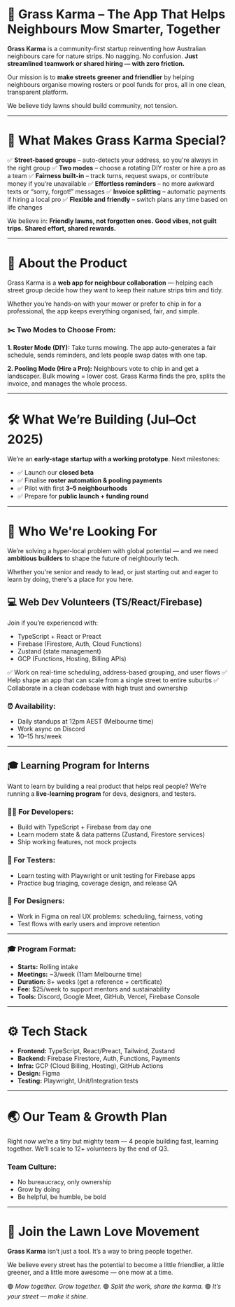 # 🌱 Grass Karma – The App That Helps Neighbours Mow Smarter, Together

**Grass Karma** is a community-first startup reinventing how Australian neighbours care for nature strips.
No nagging. No confusion. **Just streamlined teamwork or shared hiring — with zero friction.**

Our mission is to **make streets greener and friendlier** by helping neighbours organise mowing rosters or pool funds for pros, all in one clean, transparent platform.

We believe tidy lawns should build community, not tension.

---

# 🚜 What Makes Grass Karma Special?

✅ **Street-based groups** – auto-detects your address, so you're always in the right group
✅ **Two modes** – choose a rotating DIY roster or hire a pro as a team
✅ **Fairness built-in** – track turns, request swaps, or contribute money if you’re unavailable
✅ **Effortless reminders** – no more awkward texts or “sorry, forgot!” messages
✅ **Invoice splitting** – automatic payments if hiring a local pro
✅ **Flexible and friendly** – switch plans any time based on life changes

We believe in:
**Friendly lawns, not forgotten ones.**
**Good vibes, not guilt trips.**
**Shared effort, shared rewards.**

---

# 🌼 About the Product

Grass Karma is a **web app for neighbour collaboration** — helping each street group decide how they want to keep their nature strips trim and tidy.

Whether you’re hands-on with your mower or prefer to chip in for a professional, the app keeps everything organised, fair, and simple.

### ✂️ Two Modes to Choose From:

**1. Roster Mode (DIY):**
Take turns mowing. The app auto-generates a fair schedule, sends reminders, and lets people swap dates with one tap.

**2. Pooling Mode (Hire a Pro):**
Neighbours vote to chip in and get a landscaper. Bulk mowing = lower cost. Grass Karma finds the pro, splits the invoice, and manages the whole process.

---

# 🛠️ What We’re Building (Jul–Oct 2025)

We’re an **early-stage startup with a working prototype**. Next milestones:

* ✅ Launch our **closed beta**
* ✅ Finalise **roster automation & pooling payments**
* ✅ Pilot with first **3–5 neighbourhoods**
* ✅ Prepare for **public launch + funding round**

---

# 💼 Who We're Looking For

We’re solving a hyper-local problem with global potential — and we need **ambitious builders** to shape the future of neighbourly tech.

Whether you're senior and ready to lead, or just starting out and eager to learn by doing, there's a place for you here.

## 💻 Web Dev Volunteers (TS/React/Firebase)

Join if you’re experienced with:

* TypeScript + React or Preact
* Firebase (Firestore, Auth, Cloud Functions)
* Zustand (state management)
* GCP (Functions, Hosting, Billing APIs)

✅ Work on real-time scheduling, address-based grouping, and user flows
✅ Help shape an app that can scale from a single street to entire suburbs
✅ Collaborate in a clean codebase with high trust and ownership

### ⏰ Availability:

* Daily standups at 12pm AEST (Melbourne time)
* Work async on Discord
* 10–15 hrs/week

---

## 🎓 Learning Program for Interns

Want to learn by building a real product that helps real people?
We’re running a **live-learning program** for devs, designers, and testers.

### 👨‍💻 For Developers:

* Build with TypeScript + Firebase from day one
* Learn modern state & data patterns (Zustand, Firestore services)
* Ship working features, not mock projects

### 🧪 For Testers:

* Learn testing with Playwright or unit testing for Firebase apps
* Practice bug triaging, coverage design, and release QA

### 🎨 For Designers:

* Work in Figma on real UX problems: scheduling, fairness, voting
* Test flows with early users and improve retention

---

### 🎓 Program Format:

* **Starts:** Rolling intake
* **Meetings:** \~3/week (11am Melbourne time)
* **Duration:** 8+ weeks (get a reference + certificate)
* **Fee:** \$25/week to support mentors and sustainability
* **Tools:** Discord, Google Meet, GitHub, Vercel, Firebase Console

---

# ⚙️ Tech Stack

* **Frontend:** TypeScript, React/Preact, Tailwind, Zustand
* **Backend:** Firebase Firestore, Auth, Functions, Payments
* **Infra:** GCP (Cloud Billing, Hosting), GitHub Actions
* **Design:** Figma
* **Testing:** Playwright, Unit/Integration tests

---

# 🌏 Our Team & Growth Plan

Right now we’re a tiny but mighty team — 4 people building fast, learning together.
We’ll scale to 12+ volunteers by the end of Q3.

### Team Culture:

* No bureaucracy, only ownership
* Grow by doing
* Be helpful, be humble, be bold

---

# 🌻 Join the Lawn Love Movement

**Grass Karma** isn’t just a tool. It’s a way to bring people together.

We believe every street has the potential to become a little friendlier, a little greener, and a little more awesome — one mow at a time.

🟢 *Mow together. Grow together.*
🟢 *Split the work, share the karma.*
🟢 *It’s your street — make it shine.*

